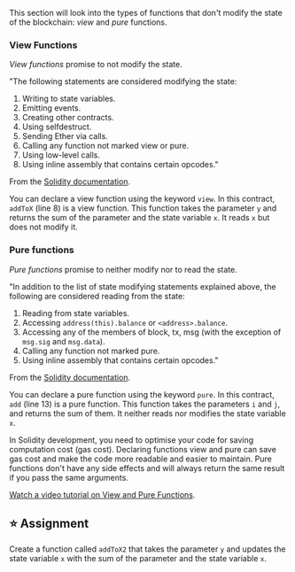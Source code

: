 This section will look into the types of functions that don't modify the state of the blockchain: _view_ and _pure_ functions.

### View Functions

_View functions_ promise to not modify the state.

"The following statements are considered modifying the state:

1. Writing to state variables.
2. Emitting events.
3. Creating other contracts.
4. Using selfdestruct.
5. Sending Ether via calls.
6. Calling any function not marked view or pure.
7. Using low-level calls.
8. Using inline assembly that contains certain opcodes."

From the <a href="https://docs.soliditylang.org/en/latest/contracts.html#view-functions" target="_blank">Solidity documentation</a>.

You can declare a view function using the keyword `view`. In this contract, `addToX` (line 8) is a view function. This function takes the parameter `y` and returns the sum of the parameter and the state variable `x`. It reads `x` but does not modify it.

### Pure functions

_Pure functions_ promise to neither modify nor to read the state.

"In addition to the list of state modifying statements explained above, the following are considered reading from the state:

1. Reading from state variables.
2. Accessing `address(this).balance` or `<address>.balance`.
3. Accessing any of the members of block, tx, msg (with the exception of `msg.sig` and `msg.data`).
4. Calling any function not marked pure.
5. Using inline assembly that contains certain opcodes."

From the <a href="https://docs.soliditylang.org/en/latest/contracts.html#pure-functions" target="_blank">Solidity documentation</a>.

You can declare a pure function using the keyword `pure`. In this contract, `add` (line 13) is a pure function. This function takes the parameters `i` and `j`, and returns the sum of them. It neither reads nor modifies the state variable `x`.

In Solidity development, you need to optimise your code for saving computation cost (gas cost). Declaring functions view and pure can save gas cost and make the code more readable and easier to maintain. Pure functions don't have any side effects and will always return the same result if you pass the same arguments.

<a href="https://www.youtube.com/watch?v=vOmXqJ4Qzbc" target="_blank">Watch a video tutorial on View and Pure Functions</a>.

## ⭐️ Assignment

Create a function called `addToX2` that takes the parameter `y` and updates the state variable `x` with the sum of the parameter and the state variable `x`.